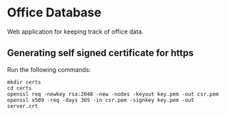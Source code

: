 Office Database
===============

Web application for keeping track of office data.

Generating self signed certificate for https
--------------------------------------------

Run the following commands:
```
mkdir certs
cd certs
openssl req -newkey rsa:2048 -new -nodes -keyout key.pem -out csr.pem
openssl x509 -req -days 365 -in csr.pem -signkey key.pem -out server.crt
```